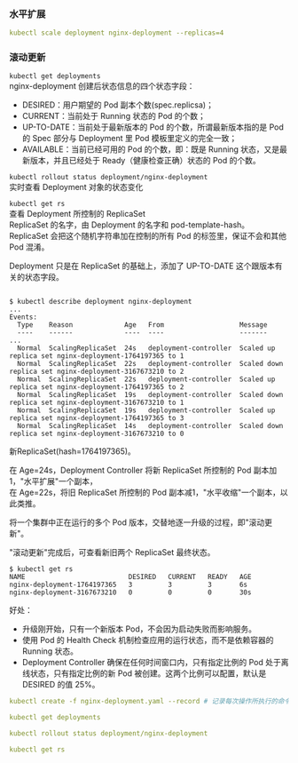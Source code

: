 ### 水平扩展

```yaml
kubectl scale deployment nginx-deployment --replicas=4
```

### 滚动更新

`kubectl get deployments`  
nginx-deployment 创建后状态信息的四个状态字段：

- DESIRED：用户期望的 Pod 副本个数(spec.replicsa)；
- CURRENT：当前处于 Running 状态的 Pod 的个数；
- UP-TO-DATE：当前处于最新版本的 Pod 的个数，所谓最新版本指的是 Pod 的 Spec 部分与 Deployment 里 Pod 模板里定义的完全一致；
- AVAILABLE：当前已经可用的 Pod 的个数，即：既是 Running 状态，又是最新版本，并且已经处于 Ready（健康检查正确）状态的 Pod 的个数。

`kubectl rollout status deployment/nginx-deployment`  
实时查看 Deployment 对象的状态变化

`kubectl get rs`  
查看 Deployment 所控制的 ReplicaSet  
ReplicaSet 的名字，由 Deployment 的名字和 pod-template-hash。  
ReplicaSet 会把这个随机字符串加在控制的所有 Pod 的标签里，保证不会和其他 Pod 混淆。

Deployment 只是在 ReplicaSet 的基础上，添加了 UP-TO-DATE 这个跟版本有关的状态字段。

```shell

$ kubectl describe deployment nginx-deployment
...
Events:
  Type    Reason             Age   From                   Message
  ----    ------             ----  ----                   -------
...
  Normal  ScalingReplicaSet  24s   deployment-controller  Scaled up replica set nginx-deployment-1764197365 to 1
  Normal  ScalingReplicaSet  22s   deployment-controller  Scaled down replica set nginx-deployment-3167673210 to 2
  Normal  ScalingReplicaSet  22s   deployment-controller  Scaled up replica set nginx-deployment-1764197365 to 2
  Normal  ScalingReplicaSet  19s   deployment-controller  Scaled down replica set nginx-deployment-3167673210 to 1
  Normal  ScalingReplicaSet  19s   deployment-controller  Scaled up replica set nginx-deployment-1764197365 to 3
  Normal  ScalingReplicaSet  14s   deployment-controller  Scaled down replica set nginx-deployment-3167673210 to 0
```

新ReplicaSet(hash=1764197365)。

在 Age=24s，Deployment Controller 将新 ReplicaSet 所控制的 Pod 副本加1，"水平扩展"一个副本，  
在 Age=22s，将旧 ReplicaSet 所控制的 Pod 副本减1，"水平收缩"一个副本，以此类推。

将一个集群中正在运行的多个 Pod 版本，交替地逐一升级的过程，即"滚动更新"。

"滚动更新"完成后，可查看新旧两个 ReplicaSet 最终状态。

```shell
$ kubectl get rs
NAME                          DESIRED   CURRENT   READY   AGE
nginx-deployment-1764197365   3         3         3       6s
nginx-deployment-3167673210   0         0         0       30s
```

好处：

- 升级刚开始，只有一个新版本 Pod，不会因为启动失败而影响服务。
- 使用 Pod 的 Health Check 机制检查应用的运行状态，而不是依赖容器的 Running 状态。
- Deployment Controller 确保在任何时间窗口内，只有指定比例的 Pod 处于离线状态，只有指定比例的新 Pod 被创建。这两个比例可以配置，默认是 DESIRED 的值 25%。

```yaml
kubectl create -f nginx-deployment.yaml --record # 记录每次操作所执行的命令

kubectl get deployments

kubectl rollout status deployment/nginx-deployment

kubectl get rs
```